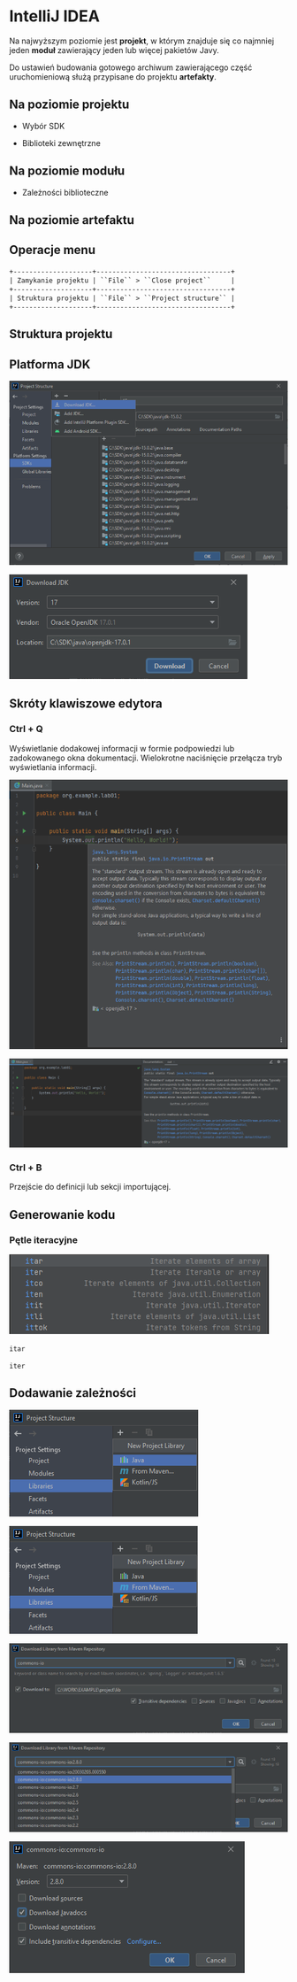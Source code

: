 # IntelliJ IDEA

Na najwyższym poziomie jest **projekt**, w którym znajduje się co najmniej jeden **moduł** zawierający jeden lub więcej pakietów Javy.

Do ustawień budowania gotowego archiwum zawierającego część uruchomieniową służą przypisane do projektu **artefakty**.

## Na poziomie **projektu**

 - Wybór SDK

 - Biblioteki zewnętrzne

## Na poziomie **modułu**

 - Zależności biblioteczne

## Na poziomie **artefaktu**

## Operacje menu

```
+--------------------+----------------------------------+
| Zamykanie projektu | ``File`` > ``Close project``     |
+--------------------+----------------------------------+
| Struktura projektu | ``File`` > ``Project structure`` |
+--------------------+----------------------------------+
```

## Struktura projektu

## Platforma **JDK**

![](image/shot/shot-2026.png)

![](image/shot/shot-2027.png)

## Skróty klawiszowe edytora

### Ctrl + Q

Wyświetlanie dodakowej informacji w formie podpowiedzi lub zadokowanego okna dokumentacji.
Wielokrotne naciśnięcie przełącza tryb wyświetlania informacji.

![](image/shot/shot-2036.png)

![](image/shot/shot-2037.png)

### Ctrl + B

Przejście do definicji lub sekcji importującej.

## Generowanie kodu

### Pętle iteracyjne

![](image/shot/shot-2031.png)

``itar``

``iter``

## Dodawanie zależności

![](image/shot/shot-2114.png)

![](image/shot/shot-2115.png)

![](image/shot/shot-2116.png)

![](image/shot/shot-2117.png)

![](image/shot/shot-2118.png)
